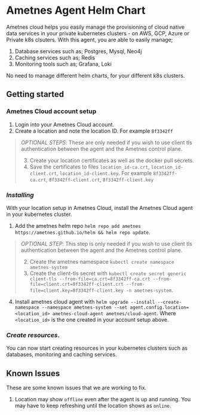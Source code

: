 # Ametnes Agent Helm Chart
Ametnes cloud helps you easily manage the provisioning of cloud native data services in your private kubernetes clusters - on AWS, GCP, Azure or Private k8s clsuters. With this agent, you are able to easily manage;
1. Database services such as; Postgres, Mysql, Neo4j
2. Caching services such as; Redis
3. Monitoring tools such as; Grafana, Loki

No need to manage different helm charts, for your different k8s clusters.

## Getting started
### Ametnes Cloud account setup
1. Login into your Ametnes Cloud account.
2. Create a location and note the location ID. For example `8f3342ff`

> _OPTIONAL STEPS_: These are only needed if you wish to use client tls authentication between the agent and the Ametnes control plane.
> 
> 3. Create your location certificates as well as the docker pull secrets.
> 4. Save the certificates to files `location_id-ca.crt`, `location_id-client.crt`, `location_id-client.key`. For example `8f3342ff-ca.crt`, `8f3342ff-client.crt`, `8f3342ff-client.key`

### _Installing_
With your location setup in Ametnes Cloud, install the Ametnes Cloud agent in your kubernetes cluster.
1. Add the ametnes helm repo `helm repo add ametnes https://ametnes.github.io/helm && helm repo update`.

>_OPTIONAL STEP_: 
> This step is only needed if you wish to use client tls authentication between the agent and the Ametnes control plane.
>
> 2. Create the ametnes namespace `kubectl create namespace ametnes-system`
> 3. Create the client-tls secret with `kubectl create secret generic client-tls --from-file=ca.crt=8f3342ff-ca.crt --from-file=client.crt=8f3342ff-client.crt --from-file=client.key=8f3342ff-client.key -n ametnes-system`.

4. Install ametnes cloud agent with `helm upgrade --install --create-namespace --namespace ametnes-system --set agent.config.location=<location_id> ametnes-cloud-agent ametnes/cloud-agent`. Where `<location_id>` is the one created in your account setup above.

### _Create resources_.
You can now start creating resources in your kubernetes clusters such as databases, monitoring and caching services.

## Known Issues
These are some known issues that we are working to fix.
1. Location may show `offline` even after the agent is up and running. You may have to keep refreshing until the location shows as `online`.

